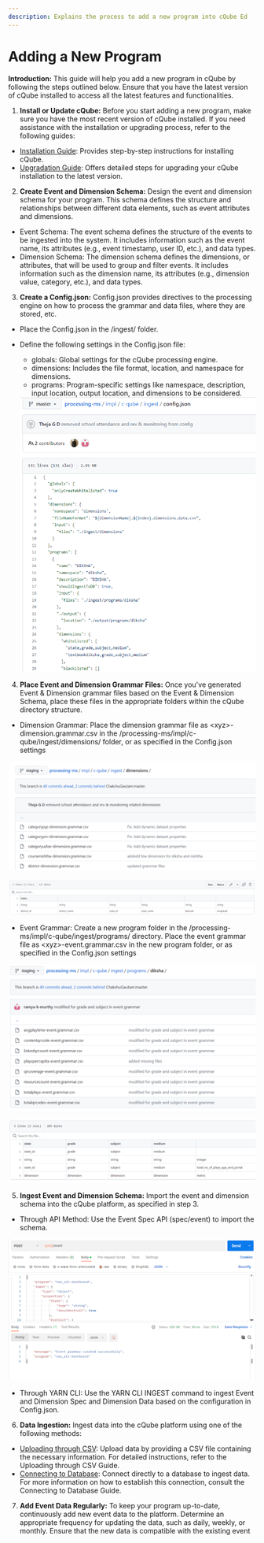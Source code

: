 ```yaml
---
description: Explains the process to add a new program into cQube Ed
---
```


# Adding a New Program

**Introduction:** This guide will help you add a new program in cQube by following the steps outlined below. Ensure that you have the latest version of cQube installed to access all the latest features and functionalities.

1. **Install or Update cQube:** Before you start adding a new program, make sure you have the most recent version of cQube installed. If you need assistance with the installation or upgrading process, refer to the following guides:

* [Installation Guide](https://cqube.sunbird.org/installation-and-upgradation/step-wise-installation-process): Provides step-by-step instructions for installing cQube.
* [Upgradation Guide](https://cqube.sunbird.org/installation-and-upgradation/step-wise-upgradation-process): Offers detailed steps for upgrading your cQube installation to the latest version.

2. **Create Event and Dimension Schema:** Design the event and dimension schema for your program. This schema defines the structure and relationships between different data elements, such as event attributes and dimensions.

* Event Schema: The event schema defines the structure of the events to be ingested into the system. It includes information such as the event name, its attributes (e.g., event timestamp, user ID, etc.), and data types.
* Dimension Schema: The dimension schema defines the dimensions, or attributes, that will be used to group and filter events. It includes information such as the dimension name, its attributes (e.g., dimension value, category, etc.), and data types.

3. **Create a Config.json:** Config.json provides directives to the processing engine on how to process the grammar and data files, where they are stored, etc.

* Place the Config.json in the /ingest/ folder.
*   Define the following settings in the Config.json file:

    * globals: Global settings for the cQube processing engine.
    * dimensions: Includes the file format, location, and namespace for dimensions.
    * programs: Program-specific settings like namespace, description, input location, output location, and dimensions to be considered.

    <img src="../.gitbook/assets/image (2).png" alt="" data-size="original">

4. **Place Event and Dimension Grammar Files:** Once you've generated Event & Dimension grammar files based on the Event & Dimension Schema, place these files in the appropriate folders within the cQube directory structure.

* Dimension Grammar: Place the dimension grammar file as \<xyz>-dimension.grammar.csv in the /processing-ms/impl/c-qube/ingest/dimensions/ folder, or as specified in the Config.json settings

![](<../.gitbook/assets/image (7).png>)

![](<../.gitbook/assets/image (4).png>)

* Event Grammar: Create a new program folder in the /processing-ms/impl/c-qube/ingest/programs/ directory. Place the event grammar file as \<xyz>-event.grammar.csv in the new program folder, or as specified in the Config.json settings

![](<../.gitbook/assets/image (3).png>)

![](<../.gitbook/assets/image (6).png>)

5. **Ingest Event and Dimension Schema:** Import the event and dimension schema into the cQube platform, as specified in step 3.

* Through API Method: Use the Event Spec API (spec/event) to import the schema.

![](<../.gitbook/assets/image (5).png>)

* Through YARN CLI: Use the YARN CLI INGEST command to ingest Event and Dimension Spec and Dimension Data based on the configuration in Config.json.

6. **Data Ingestion:** Ingest data into the cQube platform using one of the following methods:

* [Uploading through CSV](https://cqube.sunbird.org/data-ingestion-and-processing/step-wise-ingestion-process#by-converting-data-into-a-csv-and-then-pushing-it-through-the-api): Upload data by providing a CSV file containing the necessary information. For detailed instructions, refer to the Uploading through CSV Guide.
* [Connecting to Database](https://cqube.sunbird.org/data-ingestion-and-processing/step-wise-ingestion-process#by-directly-connecting-the-database-and-then-pushing-the-data-through-api): Connect directly to a database to ingest data. For more information on how to establish this connection, consult the Connecting to Database Guide.

7. **Add Event Data Regularly:** To keep your program up-to-date, continuously add new event data to the platform. Determine an appropriate frequency for updating the data, such as daily, weekly, or monthly. Ensure that the new data is compatible with the existing event
